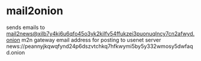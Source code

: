 # mail2onion
sends emails to mail2news@xilb7y4kj6u6qfo45o3yk2kilfv54ffukzei3puonuqlncy7cn2afwyd.onion m2n gateway email address for posting to usenet server news://peannyjkqwqfynd24p6dszvtchkq7hfkwymi5by5y332wmosy5dwfaqd.onion
